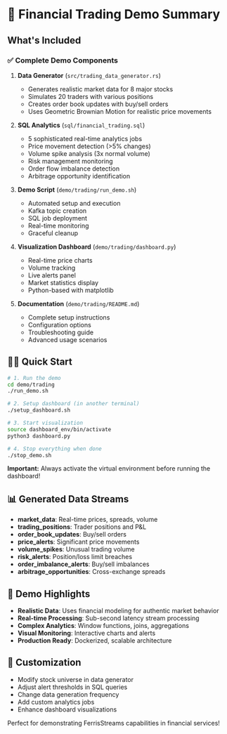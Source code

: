 # 🚀 Financial Trading Demo Summary

## What's Included

### ✅ Complete Demo Components

1. **Data Generator** (`src/trading_data_generator.rs`)
   - Generates realistic market data for 8 major stocks
   - Simulates 20 traders with various positions
   - Creates order book updates with buy/sell orders
   - Uses Geometric Brownian Motion for realistic price movements

2. **SQL Analytics** (`sql/financial_trading.sql`)
   - 5 sophisticated real-time analytics jobs
   - Price movement detection (>5% changes)
   - Volume spike analysis (3x normal volume)
   - Risk management monitoring
   - Order flow imbalance detection
   - Arbitrage opportunity identification

3. **Demo Script** (`demo/trading/run_demo.sh`)
   - Automated setup and execution
   - Kafka topic creation
   - SQL job deployment
   - Real-time monitoring
   - Graceful cleanup

4. **Visualization Dashboard** (`demo/trading/dashboard.py`)
   - Real-time price charts
   - Volume tracking
   - Live alerts panel
   - Market statistics display
   - Python-based with matplotlib

5. **Documentation** (`demo/trading/README.md`)
   - Complete setup instructions
   - Configuration options
   - Troubleshooting guide
   - Advanced usage scenarios

## 🏃‍♂️ Quick Start

```bash
# 1. Run the demo
cd demo/trading
./run_demo.sh

# 2. Setup dashboard (in another terminal)
./setup_dashboard.sh

# 3. Start visualization
source dashboard_env/bin/activate
python3 dashboard.py

# 4. Stop everything when done
./stop_demo.sh
```

**Important:** Always activate the virtual environment before running the dashboard!

## 📊 Generated Data Streams

- **market_data**: Real-time prices, spreads, volume
- **trading_positions**: Trader positions and P&L
- **order_book_updates**: Buy/sell orders
- **price_alerts**: Significant price movements
- **volume_spikes**: Unusual trading volume
- **risk_alerts**: Position/loss limit breaches
- **order_imbalance_alerts**: Buy/sell imbalances
- **arbitrage_opportunities**: Cross-exchange spreads

## 🎯 Demo Highlights

- **Realistic Data**: Uses financial modeling for authentic market behavior
- **Real-time Processing**: Sub-second latency stream processing
- **Complex Analytics**: Window functions, joins, aggregations
- **Visual Monitoring**: Interactive charts and alerts
- **Production Ready**: Dockerized, scalable architecture

## 🔧 Customization

- Modify stock universe in data generator
- Adjust alert thresholds in SQL queries
- Change data generation frequency
- Add custom analytics jobs
- Enhance dashboard visualizations

Perfect for demonstrating FerrisStreams capabilities in financial services!